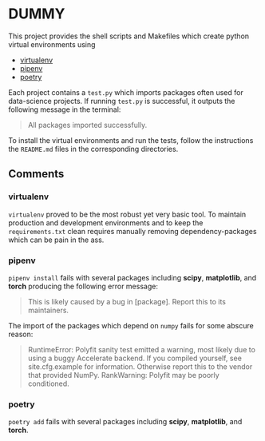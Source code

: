# DUMMY

This project provides the shell scripts and Makefiles which create python virtual environments using
* [virtualenv](https://virtualenv.pypa.io/)
* [pipenv](https://pipenv.pypa.io/)
* [poetry](https://python-poetry.org/)

Each project contains a `test.py` which imports packages often used for data-science projects.
If running `test.py` is successful, it outputs the following message in the terminal:
> All packages imported successfully.

To install the virtual environments and run the tests, follow the instructions the `README.md` files in the corresponding directories.

## Comments

### virtualenv
`virtualenv` proved to be the most robust yet very basic tool. To maintain production and development environments and to keep the `requirements.txt` clean requires manually removing dependency-packages which can be pain in the ass.

### pipenv
`pipenv install` fails with several packages including **scipy**, **matplotlib**, and **torch** producing the following error message:

> This is likely caused by a bug in [package]. Report this to its maintainers.

The import of the packages which depend on `numpy` fails for some abscure reason:

> RuntimeError: Polyfit sanity test emitted a warning, most likely due to using a buggy Accelerate backend. If you compiled yourself, see site.cfg.example for information. Otherwise report this to the vendor that provided NumPy.
RankWarning: Polyfit may be poorly conditioned.

### poetry
`poetry add` fails with several packages including **scipy**, **matplotlib**, and **torch**.
